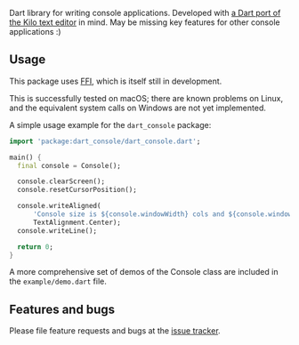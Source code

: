 Dart library for writing console applications. Developed with 
[a Dart port of the Kilo text editor][dart_kilo] in mind. 
May be missing key features for other console applications :)

## Usage

This package uses [FFI][FFI], which is itself still in development.

This is successfully tested on macOS; there are known problems on
Linux, and the equivalent system calls on Windows are not yet
implemented.

A simple usage example for the `dart_console` package:
```dart
import 'package:dart_console/dart_console.dart';

main() {
  final console = Console();

  console.clearScreen();
  console.resetCursorPosition();

  console.writeAligned(
      'Console size is ${console.windowWidth} cols and ${console.windowHeight} rows.',
      TextAlignment.Center);
  console.writeLine();

  return 0;
}
```

A more comprehensive set of demos of the Console class are included in the 
`example/demo.dart` file.


## Features and bugs

Please file feature requests and bugs at the [issue tracker][tracker].

[dart_kilo]: https://github.com/timsneath/dart_kilo
[FFI]: https://dart.dev/server/c-interop
[tracker]: https://github.com/timsneath/dart_console/issues
